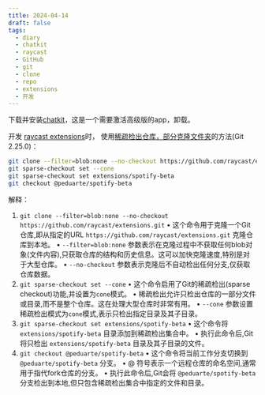 ```yaml
---
title: 2024-04-14
draft: false
tags:
  - diary
  - chatkit
  - raycast
  - GitHub
  - git
  - clone
  - repo
  - extensions
  - 开发
---
```

 
下载并安装[chatkit](https://chatkit.app)，这是一个需要激活高级版的app，卸载。

开发 [raycast extensions](https://github.com/raycast/extensions)时， 使用[稀疏检出仓库，部分克隆文件夹](https://github.blog/2020-01-17-bring-your-monorepo-down-to-size-with-sparse-checkout/)的方法(Git 2.25.0)：

```bash
git clone --filter=blob:none --no-checkout https://github.com/raycast/extensions.git
git sparse-checkout set --cone
git sparse-checkout set extensions/spotify-beta
git checkout @peduarte/spotify-beta
```

解释：
1. `git clone --filter=blob:none --no-checkout https://github.com/raycast/extensions.git`
	• 这个命令用于克隆一个Git仓库,即从指定的URL `https://github.com/raycast/extensions.git` 克隆仓库到本地。
	• `--filter=blob:none` 参数表示在克隆过程中不获取任何blob对象(文件内容),只获取仓库的结构和历史信息。这可以加快克隆速度,特别是对于大型仓库。
	• `--no-checkout` 参数表示克隆后不自动检出任何分支,仅获取仓库数据。
2. `git sparse-checkout set --cone`
	• 这个命令启用了Git的稀疏检出(sparse checkout)功能,并设置为`cone`模式。
	• 稀疏检出允许只检出仓库的一部分文件或目录,而不是整个仓库。这在处理大型仓库时非常有用。
	• `--cone` 参数设置稀疏检出模式为`cone`模式,表示只检出指定目录及其子目录。
3. `git sparse-checkout set extensions/spotify-beta`
	• 这个命令将 `extensions/spotify-beta` 目录添加到稀疏检出集合中。
	• 执行此命令后,Git将只检出 `extensions/spotify-beta` 目录及其子目录的文件。
1. `git checkout @peduarte/spotify-beta`
	• 这个命令将当前工作分支切换到 `@peduarte/spotify-beta` 分支。
	• @ 符号表示一个远程仓库的命名空间,通常用于指代fork仓库的分支。
	• 执行此命令后,Git会将 `@peduarte/spotify-beta` 分支检出到本地,但只包含稀疏检出集合中指定的文件和目录。